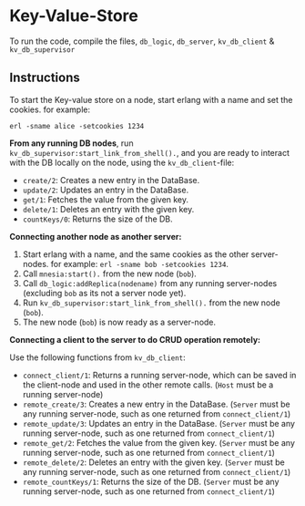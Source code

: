 # Key-Value-Store

To run the code, compile the files, `db_logic`, `db_server`, `kv_db_client` & `kv_db_supervisor`

## Instructions

To start the Key-value store on a node, start erlang with a name and set the cookies. for example:

`erl -sname alice -setcookies 1234`

**From any running DB nodes**, run `kv_db_supervisor:start_link_from_shell().`, and you are ready to interact with the DB locally on the node, using the `kv_db_client`-file:

- `create/2`: Creates a new entry in the DataBase.
- `update/2`: Updates an entry in the DataBase.
- `get/1`: Fetches the value from the given key.
- `delete/1`: Deletes an entry with the given key.
- `countKeys/0`: Returns the size of the DB.

**Connecting another node as another server:**

1. Start erlang with a name, and the same cookies as the other server-nodes. for example: `erl -sname bob -setcookies 1234`.
2. Call `mnesia:start().` from the new node (`bob`).
3. Call `db_logic:addReplica(nodename)` from any running server-nodes (excluding `bob` as its not a server node yet).
4. Run `kv_db_supervisor:start_link_from_shell().` from the new node (`bob`).
5. The new node (`bob`) is now ready as a server-node.

**Connecting a client to the server to do CRUD operation remotely:**

Use the following functions from `kv_db_client`:

- `connect_client/1`: Returns a running server-node, which can be saved in the client-node and used in the other remote calls. (`Host` must be a running server-node)
- `remote_create/3`: Creates a new entry in the DataBase. (`Server` must be any running server-node, such as one returned from `connect_client/1`)
- `remote_update/3`: Updates an entry in the DataBase. (`Server` must be any running server-node, such as one returned from `connect_client/1`)
- `remote_get/2`: Fetches the value from the given key. (`Server` must be any running server-node, such as one returned from `connect_client/1`)
- `remote_delete/2`: Deletes an entry with the given key. (`Server` must be any running server-node, such as one returned from `connect_client/1`)
- `remote_countKeys/1`: Returns the size of the DB. (`Server` must be any running server-node, such as one returned from `connect_client/1`)
